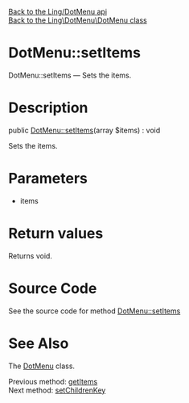 [Back to the Ling/DotMenu api](https://github.com/lingtalfi/DotMenu/blob/master/doc/api/Ling/DotMenu.md)<br>
[Back to the Ling\DotMenu\DotMenu class](https://github.com/lingtalfi/DotMenu/blob/master/doc/api/Ling/DotMenu/DotMenu.md)


DotMenu::setItems
================



DotMenu::setItems — Sets the items.




Description
================


public [DotMenu::setItems](https://github.com/lingtalfi/DotMenu/blob/master/doc/api/Ling/DotMenu/DotMenu/setItems.md)(array $items) : void




Sets the items.




Parameters
================


- items

    


Return values
================

Returns void.








Source Code
===========
See the source code for method [DotMenu::setItems](https://github.com/lingtalfi/DotMenu/blob/master/DotMenu.php#L137-L142)


See Also
================

The [DotMenu](https://github.com/lingtalfi/DotMenu/blob/master/doc/api/Ling/DotMenu/DotMenu.md) class.

Previous method: [getItems](https://github.com/lingtalfi/DotMenu/blob/master/doc/api/Ling/DotMenu/DotMenu/getItems.md)<br>Next method: [setChildrenKey](https://github.com/lingtalfi/DotMenu/blob/master/doc/api/Ling/DotMenu/DotMenu/setChildrenKey.md)<br>

